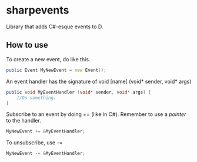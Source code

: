 # sharpevents
Library that adds C#-esque events to D.


## How to use


To create a new event, do like this.
```d
public Event MyNewEvent = new Event();
```

An event handler has the signature of void [name] (void* sender, void* args)
```d
public void MyEventHandler (void* sender, void* args) {
	//Do something.
}
```

Subscribe to an event by doing += (like in C#). Remember to use a _pointer_ to the handler.
```d
MyNewEvent += &MyEventHandler;
```

To unsubscribe, use -=
```d
MyNewEvent -= &MyEventHandler;
```